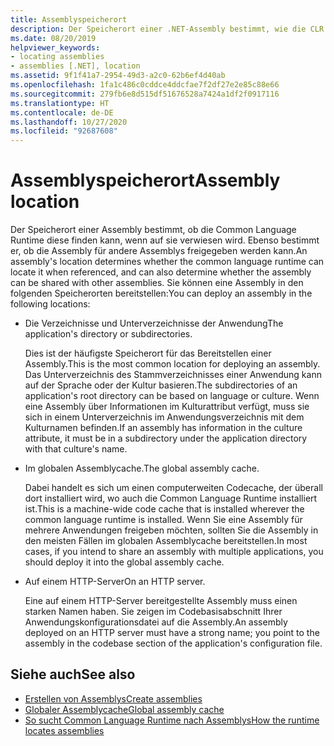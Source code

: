 ```yaml
---
title: Assemblyspeicherort
description: Der Speicherort einer .NET-Assembly bestimmt, wie die CLR sie findet, und ob sie für andere Assemblys freigegeben werden kann.
ms.date: 08/20/2019
helpviewer_keywords:
- locating assemblies
- assemblies [.NET], location
ms.assetid: 9f1f41a7-2954-49d3-a2c0-62b6ef4d40ab
ms.openlocfilehash: 1fa1c486c0cddce4ddcfae7f2df27e2e85c88e66
ms.sourcegitcommit: 279fb6e8d515df51676528a7424a1df2f0917116
ms.translationtype: HT
ms.contentlocale: de-DE
ms.lasthandoff: 10/27/2020
ms.locfileid: "92687608"
---
```

# <a name="assembly-location"></a><span data-ttu-id="97574-103">Assemblyspeicherort</span><span class="sxs-lookup"><span data-stu-id="97574-103">Assembly location</span></span>

<span data-ttu-id="97574-104">Der Speicherort einer Assembly bestimmt, ob die Common Language Runtime diese finden kann, wenn auf sie verwiesen wird. Ebenso bestimmt er, ob die Assembly für andere Assemblys freigegeben werden kann.</span><span class="sxs-lookup"><span data-stu-id="97574-104">An assembly's location determines whether the common language runtime can locate it when referenced, and can also determine whether the assembly can be shared with other assemblies.</span></span> <span data-ttu-id="97574-105">Sie können eine Assembly in den folgenden Speicherorten bereitstellen:</span><span class="sxs-lookup"><span data-stu-id="97574-105">You can deploy an assembly in the following locations:</span></span>

- <span data-ttu-id="97574-106">Die Verzeichnisse und Unterverzeichnisse der Anwendung</span><span class="sxs-lookup"><span data-stu-id="97574-106">The application's directory or subdirectories.</span></span>

     <span data-ttu-id="97574-107">Dies ist der häufigste Speicherort für das Bereitstellen einer Assembly.</span><span class="sxs-lookup"><span data-stu-id="97574-107">This is the most common location for deploying an assembly.</span></span> <span data-ttu-id="97574-108">Das Unterverzeichnis des Stammverzeichnisses einer Anwendung kann auf der Sprache oder der Kultur basieren.</span><span class="sxs-lookup"><span data-stu-id="97574-108">The subdirectories of an application's root directory can be based on language or culture.</span></span> <span data-ttu-id="97574-109">Wenn eine Assembly über Informationen im Kulturattribut verfügt, muss sie sich in einem Unterverzeichnis im Anwendungsverzeichnis mit dem Kulturnamen befinden.</span><span class="sxs-lookup"><span data-stu-id="97574-109">If an assembly has information in the culture attribute, it must be in a subdirectory under the application directory with that culture's name.</span></span>

- <span data-ttu-id="97574-110">Im globalen Assemblycache.</span><span class="sxs-lookup"><span data-stu-id="97574-110">The global assembly cache.</span></span>

     <span data-ttu-id="97574-111">Dabei handelt es sich um einen computerweiten Codecache, der überall dort installiert wird, wo auch die Common Language Runtime installiert ist.</span><span class="sxs-lookup"><span data-stu-id="97574-111">This is a machine-wide code cache that is installed wherever the common language runtime is installed.</span></span> <span data-ttu-id="97574-112">Wenn Sie eine Assembly für mehrere Anwendungen freigeben möchten, sollten Sie die Assembly in den meisten Fällen im globalen Assemblycache bereitstellen.</span><span class="sxs-lookup"><span data-stu-id="97574-112">In most cases, if you intend to share an assembly with multiple applications, you should deploy it into the global assembly cache.</span></span>

- <span data-ttu-id="97574-113">Auf einem HTTP-Server</span><span class="sxs-lookup"><span data-stu-id="97574-113">On an HTTP server.</span></span>

     <span data-ttu-id="97574-114">Eine auf einem HTTP-Server bereitgestellte Assembly muss einen starken Namen haben. Sie zeigen im Codebasisabschnitt Ihrer Anwendungskonfigurationsdatei auf die Assembly.</span><span class="sxs-lookup"><span data-stu-id="97574-114">An assembly deployed on an HTTP server must have a strong name; you point to the assembly in the codebase section of the application's configuration file.</span></span>

## <a name="see-also"></a><span data-ttu-id="97574-115">Siehe auch</span><span class="sxs-lookup"><span data-stu-id="97574-115">See also</span></span>

- [<span data-ttu-id="97574-116">Erstellen von Assemblys</span><span class="sxs-lookup"><span data-stu-id="97574-116">Create assemblies</span></span>](create.md)
- [<span data-ttu-id="97574-117">Globaler Assemblycache</span><span class="sxs-lookup"><span data-stu-id="97574-117">Global assembly cache</span></span>](../../framework/app-domains/gac.md)
- [<span data-ttu-id="97574-118">So sucht Common Language Runtime nach Assemblys</span><span class="sxs-lookup"><span data-stu-id="97574-118">How the runtime locates assemblies</span></span>](../../framework/deployment/how-the-runtime-locates-assemblies.md)
